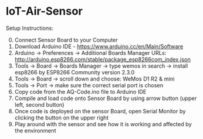 # IoT-Air-Sensor

Setup Instructions:

0. Connect Sensor Board to your Computer
1. Download Arduino IDE - https://www.arduino.cc/en/Main/Software
2. Arduino -> Preferences -> Additional Boards Manager URLs: http://arduino.esp8266.com/stable/package_esp8266com_index.json
3. Tools -> Board -> Boards Manager -> type wemos in search -> install esp8266 by ESP8266 Community version 2.3.0
4. Tools -> Board -> scroll down and choose: WeMos D1 R2 & mini
5. Tools -> Port -> make sure the correct serial port is chosen
6. Copy code from the AQ-Code.ino file to Arduino IDE
7. Compile and load code onto Sensor Board by using arrow button (upper left, second button)
8. Once code is deployed on the sensor Board, open Serial Monitor by clicking the button on the upper right
9. Play around with the sensor and see how it is working and affected by the environment
